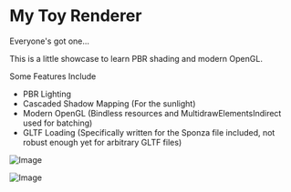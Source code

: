 # My Toy Renderer
Everyone's got one...

This is a little showcase to learn PBR shading and modern OpenGL.

Some Features Include
+ PBR Lighting
+ Cascaded Shadow Mapping (For the sunlight)
+ Modern OpenGL (Bindless resources and MultidrawElementsIndirect used for batching)
+ GLTF Loading (Specifically written for the Sponza file included, not robust enough yet for arbitrary GLTF files)

![Image](https://github.com/JesseFong/github_photos/blob/master/toy_renderer_example_1.PNG "ooohhhhhh prettyyy")

![Image](https://github.com/JesseFong/github_photos/blob/master/toy_renderer_example_2.PNG "These are also UI Buttons")

